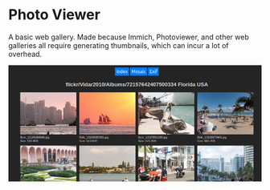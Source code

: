 # Photo Viewer

A basic web gallery. Made because Immich, Photoviewer, and other web galleries all require generating thumbnails, which can incur a lot of overhead.

![preview](preview.png)
